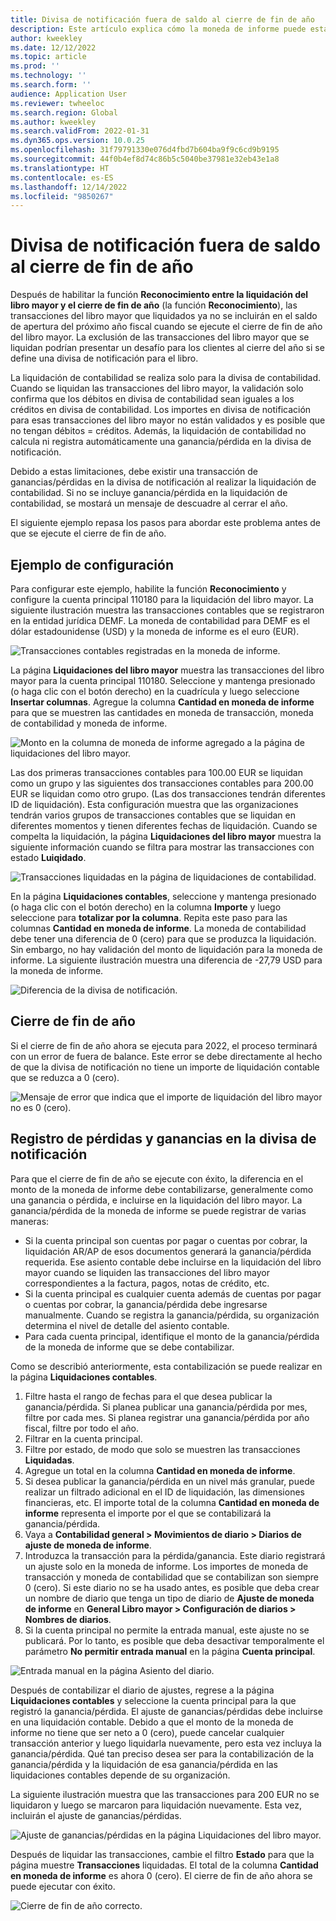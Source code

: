 ```yaml
---
title: Divisa de notificación fuera de saldo al cierre de fin de año
description: Este artículo explica cómo la moneda de informe puede estar desequilibrada cuando se ejecuta el cierre de fin de año.
author: kweekley
ms.date: 12/12/2022
ms.topic: article
ms.prod: ''
ms.technology: ''
ms.search.form: ''
audience: Application User
ms.reviewer: twheeloc
ms.search.region: Global
ms.author: kweekley
ms.search.validFrom: 2022-01-31
ms.dyn365.ops.version: 10.0.25
ms.openlocfilehash: 31f79791330e076d4fbd7b604ba9f9c6cd9b9195
ms.sourcegitcommit: 44f0b4ef8d74c86b5c5040be37981e32eb43e1a8
ms.translationtype: HT
ms.contentlocale: es-ES
ms.lasthandoff: 12/14/2022
ms.locfileid: "9850267"
---
```

# <a name="reporting-currency-out-of-balance-when-the-year-end-close-is-run"></a>Divisa de notificación fuera de saldo al cierre de fin de año

Después de habilitar la función **Reconocimiento entre la liquidación del libro mayor y el cierre de fin de año** (la función **Reconocimiento**), las transacciones del libro mayor que liquidados ya no se incluirán en el saldo de apertura del próximo año fiscal cuando se ejecute el cierre de fin de año del libro mayor. La exclusión de las transacciones del libro mayor que se liquidan podrían presentar un desafío para los clientes al cierre del año si se define una divisa de notificación para el libro.

La liquidación de contabilidad se realiza solo para la divisa de contabilidad. Cuando se liquidan las transacciones del libro mayor, la validación solo confirma que los débitos en divisa de contabilidad sean iguales a los créditos en divisa de contabilidad. Los importes en divisa de notificación para esas transacciones del libro mayor no están validados y es posible que no tengan débitos = créditos. Además, la liquidación de contabilidad no calcula ni registra automáticamente una ganancia/pérdida en la divisa de notificación.

Debido a estas limitaciones, debe existir una transacción de ganancias/pérdidas en la divisa de notificación al realizar la liquidación de contabilidad. Si no se incluye ganancia/pérdida en la liquidación de contabilidad, se mostará un mensaje de descuadre al cerrar el año.

El siguiente ejemplo repasa los pasos para abordar este problema antes de que se ejecute el cierre de fin de año.

## <a name="example-setup"></a>Ejemplo de configuración

Para configurar este ejemplo, habilite la función **Reconocimiento** y configure la cuenta principal 110180 para la liquidación del libro mayor. La siguiente ilustración muestra las transacciones contables que se registraron en la entidad jurídica DEMF. La moneda de contabilidad para DEMF es el dólar estadounidense (USD) y la moneda de informe es el euro (EUR).

![Transacciones contables registradas en la moneda de informe.](./media/reporting-currency-1.png)

La página **Liquidaciones del libro mayor** muestra las transacciones del libro mayor para la cuenta principal 110180. Seleccione y mantenga presionado (o haga clic con el botón derecho) en la cuadrícula y luego seleccione **Insertar columnas**. Agregue la columna **Cantidad en moneda de informe** para que se muestren las cantidades en moneda de transacción, moneda de contabilidad y moneda de informe.

![Monto en la columna de moneda de informe agregado a la página de liquidaciones del libro mayor.](./media/Ledger-settlement2.png)

Las dos primeras transacciones contables para 100.00 EUR se liquidan como un grupo y las siguientes dos transacciones contables para 200.00 EUR se liquidan como otro grupo. (Las dos transacciones tendrán diferentes ID de liquidación). Esta configuración muestra que las organizaciones tendrán varios grupos de transacciones contables que se liquidan en diferentes momentos y tienen diferentes fechas de liquidación. Cuando se compelta la liquidación, la página **Liquidaciones del libro mayor** muestra la siguiente información cuando se filtra para mostrar las transacciones con estado **Luiqidado**.

![Transacciones liquidadas en la página de liquidaciones de contabilidad.](./media/Settled-trans-filtered3.png)

En la página **Liquidaciones contables**, seleccione y mantenga presionado (o haga clic con el botón derecho) en la columna **Importe** y luego seleccione para **totalizar por la columna**. Repita este paso para las columnas **Cantidad en moneda de informe**. La moneda de contabilidad debe tener una diferencia de 0 (cero) para que se produzca la liquidación. Sin embargo, no hay validación del monto de liquidación para la moneda de informe. La siguiente ilustración muestra una diferencia de -27,79 USD para la moneda de informe.

![Diferencia de la divisa de notificación.](./media/Difference4.png)

## <a name="year-end-close"></a>Cierre de fin de año

Si el cierre de fin de año ahora se ejecuta para 2022, el proceso terminará con un error de fuera de balance. Este error se debe directamente al hecho de que la divisa de notificación no tiene un importe de liquidación contable que se reduzca a 0 (cero).

![Mensaje de error que indica que el importe de liquidación del libro mayor no es 0 (cero).](./media/YEC5.png)

## <a name="posting-reporting-currency-gainloss"></a>Registro de pérdidas y ganancias en la divisa de notificación

Para que el cierre de fin de año se ejecute con éxito, la diferencia en el monto de la moneda de informe debe contabilizarse, generalmente como una ganancia o pérdida, e incluirse en la liquidación del libro mayor. La ganancia/pérdida de la moneda de informe se puede registrar de varias maneras:

- Si la cuenta principal son cuentas por pagar o cuentas por cobrar, la liquidación AR/AP de esos documentos generará la ganancia/pérdida requerida. Ese asiento contable debe incluirse en la liquidación del libro mayor cuando se liquiden las transacciones del libro mayor correspondientes a la factura, pagos, notas de crédito, etc.
- Si la cuenta principal es cualquier cuenta además de cuentas por pagar o cuentas por cobrar, la ganancia/pérdida debe ingresarse manualmente. Cuando se registra la ganancia/pérdida, su organización determina el nivel de detalle del asiento contable.
- Para cada cuenta principal, identifique el monto de la ganancia/pérdida de la moneda de informe que se debe contabilizar.

Como se describió anteriormente, esta contabilización se puede realizar en la página **Liquidaciones contables**.

1. Filtre hasta el rango de fechas para el que desea publicar la ganancia/pérdida. Si planea publicar una ganancia/pérdida por mes, filtre por cada mes. Si planea registrar una ganancia/pérdida por año fiscal, filtre por todo el año.
2. Filtrar en la cuenta principal.
3. Filtre por estado, de modo que solo se muestren las transacciones **Liquidadas**.
4. Agregue un total en la columna **Cantidad en moneda de informe**.
5. Si desea publicar la ganancia/pérdida en un nivel más granular, puede realizar un filtrado adicional en el ID de liquidación, las dimensiones financieras, etc. El importe total de la columna **Cantidad en moneda de informe** representa el importe por el que se contabilizará la ganancia/pérdida.
6. Vaya a **Contabilidad general \> Movimientos de diario \> Diarios de ajuste de moneda de informe**.
7. Introduzca la transacción para la pérdida/ganancia. Este diario registrará un ajuste solo en la moneda de informe. Los importes de moneda de transacción y moneda de contabilidad que se contabilizan son siempre 0 (cero). Si este diario no se ha usado antes, es posible que deba crear un nombre de diario que tenga un tipo de diario de **Ajuste de moneda de informe** en **General Libro mayor \> Configuración de diarios \> Nombres de diarios**.
8. Si la cuenta principal no permite la entrada manual, este ajuste no se publicará. Por lo tanto, es posible que deba desactivar temporalmente el parámetro **No permitir entrada manual** en la página **Cuenta principal**.

![Entrada manual en la página Asiento del diario.](./media/Manual-entry6.png)

Después de contabilizar el diario de ajustes, regrese a la página **Liquidaciones contables** y seleccione la cuenta principal para la que registró la ganancia/pérdida. El ajuste de ganancias/pérdidas debe incluirse en una liquidación contable. Debido a que el monto de la moneda de informe no tiene que ser neto a 0 (cero), puede cancelar cualquier transacción anterior y luego liquidarla nuevamente, pero esta vez incluya la ganancia/pérdida. Qué tan preciso desea ser para la contabilización de la ganancia/pérdida y la liquidación de esa ganancia/pérdida en las liquidaciones contables depende de su organización.

La siguiente ilustración muestra que las transacciones para 200 EUR no se liquidaron y luego se marcaron para liquidación nuevamente. Esta vez, incluirán el ajuste de ganancias/pérdidas.

![Ajuste de ganancias/pérdidas en la página Liquidaciones del libro mayor.](./media/gain-loss7.png)

Después de liquidar las transacciones, cambie el filtro **Estado** para que la página muestre **Transacciones** liquidadas. El total de la columna **Cantidad en moneda de informe** es ahora 0 (cero). El cierre de fin de año ahora se puede ejecutar con éxito.

![Cierre de fin de año correcto.](./media/Zero-settled8.png)
